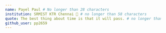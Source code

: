 ```yaml
---
name: Payel Paul # No longer than 28 characters
institution: SRMIST KTR Chennai 🚩 # no longer than 58 characters
quote: The best thing about time is that it will pass. # no longer than 100 characters, avoid using quotes(") to guarantee the format remains the same.
github_user: pp2659
---
```

